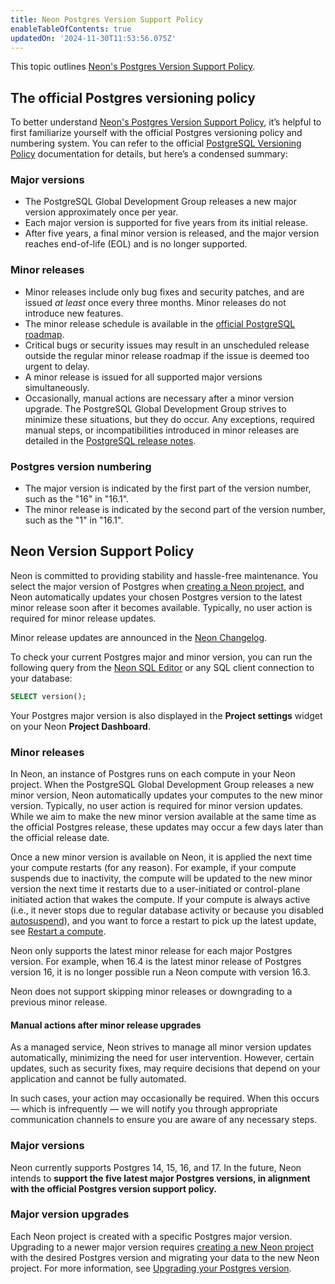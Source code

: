 ```yaml
---
title: Neon Postgres Version Support Policy
enableTableOfContents: true
updatedOn: '2024-11-30T11:53:56.075Z'
---
```


This topic outlines [Neon's Postgres Version Support Policy](#neon-version-support-policy).

## The official Postgres versioning policy

To better understand [Neon's Postgres Version Support Policy](#neon-version-support-policy), it’s helpful to first familiarize yourself with the official Postgres versioning policy and numbering system. You can refer to the official [PostgreSQL Versioning Policy](https://www.postgresql.org/support/versioning/) documentation for details, but here’s a condensed summary:

### Major versions

- The PostgreSQL Global Development Group releases a new major version approximately once per year.
- Each major version is supported for five years from its initial release.
- After five years, a final minor version is released, and the major version reaches end-of-life (EOL) and is no longer supported.

### Minor releases

- Minor releases include only bug fixes and security patches, and are issued _at least_ once every three months. Minor releases do not introduce new features.
- The minor release schedule is available in the [official PostgreSQL roadmap](https://www.postgresql.org/developer/roadmap/).
- Critical bugs or security issues may result in an unscheduled release outside the regular minor release roadmap if the issue is deemed too urgent to delay.
- A minor release is issued for all supported major versions simultaneously.
- Occasionally, manual actions are necessary after a minor version upgrade. The PostgreSQL Global Development Group strives to minimize these situations, but they do occur. Any exceptions, required manual steps, or incompatibilities introduced in minor releases are detailed in the [PostgreSQL release notes](https://www.postgresql.org/docs/release/).

### Postgres version numbering

- The major version is indicated by the first part of the version number, such as the "16" in "16.1".
- The minor release is indicated by the second part of the version number, such as the "1" in "16.1".

## Neon Version Support Policy

Neon is committed to providing stability and hassle-free maintenance. You select the major version of Postgres when [creating a Neon project](/docs/manage/projects#create-a-project), and Neon automatically updates your chosen Postgres version to the latest minor release soon after it becomes available. Typically, no user action is required for minor release updates.

Minor release updates are announced in the [Neon Changelog](/docs/changelog).

To check your current Postgres major and minor version, you can run the following query from the [Neon SQL Editor](/docs/get-started-with-neon/query-with-neon-sql-editor) or any SQL client connection to your database:

```sql
SELECT version();
```

Your Postgres major version is also displayed in the **Project settings** widget on your Neon **Project Dashboard**.

### Minor releases

In Neon, an instance of Postgres runs on each compute in your Neon project. When the PostgreSQL Global Development Group releases a new minor version, Neon automatically updates your computes to the new minor version. Typically, no user action is required for minor version updates. While we aim to make the new minor version available at the same time as the official Postgres release, these updates may occur a few days later than the official release date.

Once a new minor version is available on Neon, it is applied the next time your compute restarts (for any reason). For example, if your compute suspends due to inactivity, the compute will be updated to the new minor version the next time it restarts due to a user-initiated or control-plane initiated action that wakes the compute. If your compute is always active (i.e., it never stops due to regular database activity or because you disabled [autosuspend](/docs/introduction/auto-suspend)), and you want to force a restart to pick up the latest update, see [Restart a compute](/docs/manage/endpoints#restart-a-compute).

Neon only supports the latest minor release for each major Postgres version. For example, when 16.4 is the latest minor release of Postgres version 16, it is no longer possible run a Neon compute with version 16.3.

Neon does not support skipping minor releases or downgrading to a previous minor release.

#### Manual actions after minor release upgrades

As a managed service, Neon strives to manage all minor version updates automatically, minimizing the need for user intervention. However, certain updates, such as security fixes, may require decisions that depend on your application and cannot be fully automated.

In such cases, your action may occasionally be required. When this occurs &#8212; which is infrequently &#8212; we will notify you through appropriate communication channels to ensure you are aware of any necessary steps.

### Major versions

Neon currently supports Postgres 14, 15, 16, and 17. In the future, Neon intends to **support the five latest major Postgres versions, in alignment with the official Postgres version support policy.**

### Major version upgrades

Each Neon project is created with a specific Postgres major version. Upgrading to a newer major version requires [creating a new Neon project](/docs/manage/projects#create-a-project) with the desired Postgres version and migrating your data to the new Neon project. For more information, see [Upgrading your Postgres version](/docs/postgresql/postgres-upgrade).

<NeedHelp/>

